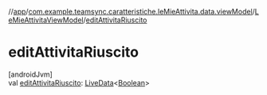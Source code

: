 //[app](../../../index.md)/[com.example.teamsync.caratteristiche.leMieAttivita.data.viewModel](../index.md)/[LeMieAttivitaViewModel](index.md)/[editAttivitaRiuscito](edit-attivita-riuscito.md)

# editAttivitaRiuscito

[androidJvm]\
val [editAttivitaRiuscito](edit-attivita-riuscito.md): [LiveData](https://developer.android.com/reference/kotlin/androidx/lifecycle/LiveData.html)&lt;[Boolean](https://kotlinlang.org/api/latest/jvm/stdlib/kotlin/-boolean/index.html)&gt;

